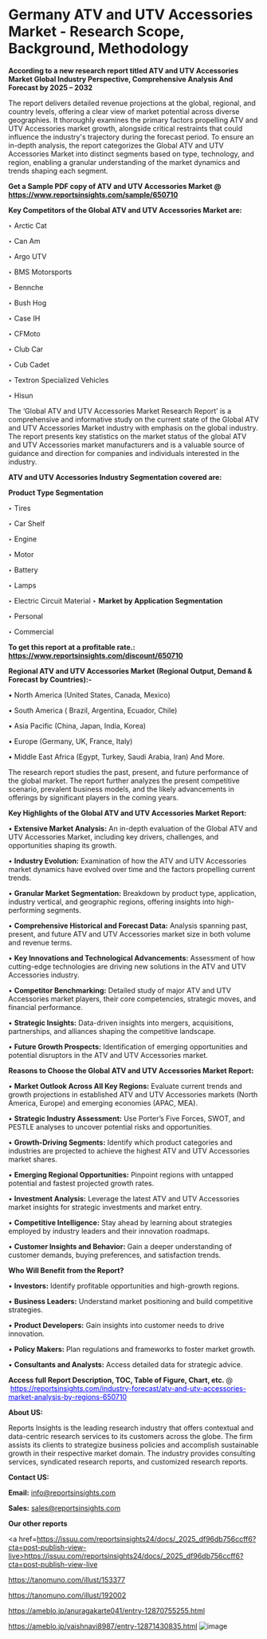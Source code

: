 # Germany ATV and UTV Accessories Market - Research Scope, Background, Methodology

<strong>According to a new research report titled ATV and UTV Accessories Market Global Industry Perspective, Comprehensive Analysis And Forecast by 2025 – 2032</strong>

The report delivers detailed revenue projections at the global, regional, and country levels, offering a clear view of market potential across diverse geographies. It thoroughly examines the primary factors propelling ATV and UTV Accessories market growth, alongside critical restraints that could influence the industry's trajectory during the forecast period. To ensure an in-depth analysis, the report categorizes the Global ATV and UTV Accessories Market into distinct segments based on type, technology, and region, enabling a granular understanding of the market dynamics and trends shaping each segment.

<strong>Get a Sample PDF copy of ATV and UTV Accessories Market </strong><strong>@<a href=https://www.reportsinsights.com/sample/650710 style=color:#0000ff;> https://www.reportsinsights.com/sample/650710</a></strong></font>

<strong>Key Competitors of the Global ATV and UTV Accessories Market are:</strong>

‣ Arctic Cat

‣ Can Am

‣ Argo UTV

‣ BMS Motorsports

‣ Bennche

‣ Bush Hog

‣ Case IH

‣ CFMoto

‣ Club Car

‣ Cub Cadet

‣ Textron Specialized Vehicles

‣ Hisun

The ‘Global ATV and UTV Accessories Market Research Report’ is a comprehensive and informative study on the current state of the Global ATV and UTV Accessories Market industry with emphasis on the global industry. The report presents key statistics on the market status of the global ATV and UTV Accessories market manufacturers and is a valuable source of guidance and direction for companies and individuals interested in the industry.

<strong>ATV and UTV Accessories Industry Segmentation covered are:</strong>

<strong>Product Type Segmentation</strong>

‣ Tires

‣ Car Shelf

‣ Engine

‣ Motor

‣ Battery

‣ Lamps

‣ Electric Circuit Material
‣ 
<strong>Market by Application Segmentation</strong>

‣ Personal

‣ Commercial

<strong>To get this report at a profitable rate.: <a href=https://www.reportsinsights.com/discount/650710 style=color:#0000ff;>https://www.reportsinsights.com/discount/650710</a></strong></font>

<strong>Regional ATV and UTV Accessories Market (Regional Output, Demand &amp; Forecast by Countries):-</strong>

• North America (United States, Canada, Mexico)

• South America ( Brazil, Argentina, Ecuador, Chile)

• Asia Pacific (China, Japan, India, Korea)

• Europe (Germany, UK, France, Italy)

• Middle East Africa (Egypt, Turkey, Saudi Arabia, Iran) And More.

The research report studies the past, present, and future performance of the global market. The report further analyzes the present competitive scenario, prevalent business models, and the likely advancements in offerings by significant players in the coming years.

<strong>Key Highlights of the Global ATV and UTV Accessories Market Report:</strong>

• <strong>Extensive Market Analysis:</strong> An in-depth evaluation of the Global ATV and UTV Accessories Market, including key drivers, challenges, and opportunities shaping its growth.

• <strong>Industry Evolution:</strong> Examination of how the ATV and UTV Accessories market dynamics have evolved over time and the factors propelling current trends.

• <strong>Granular Market Segmentation:</strong> Breakdown by product type, application, industry vertical, and geographic regions, offering insights into high-performing segments.

• <strong>Comprehensive Historical and Forecast Data:</strong> Analysis spanning past, present, and future ATV and UTV Accessories market size in both volume and revenue terms.

• <strong>Key Innovations and Technological Advancements:</strong> Assessment of how cutting-edge technologies are driving new solutions in the ATV and UTV Accessories industry.

• <strong>Competitor Benchmarking:</strong> Detailed study of major ATV and UTV Accessories market players, their core competencies, strategic moves, and financial performance.

• <strong>Strategic Insights:</strong> Data-driven insights into mergers, acquisitions, partnerships, and alliances shaping the competitive landscape.

• <strong>Future Growth Prospects:</strong> Identification of emerging opportunities and potential disruptors in the ATV and UTV Accessories market.

<strong>Reasons to Choose the Global ATV and UTV Accessories Market Report:</strong>

• <strong>Market Outlook Across All Key Regions:</strong> Evaluate current trends and growth projections in established ATV and UTV Accessories markets (North America, Europe) and emerging economies (APAC, MEA).

• <strong>Strategic Industry Assessment:</strong> Use Porter’s Five Forces, SWOT, and PESTLE analyses to uncover potential risks and opportunities.

• <strong>Growth-Driving Segments:</strong> Identify which product categories and industries are projected to achieve the highest ATV and UTV Accessories market shares.

• <strong>Emerging Regional Opportunities:</strong> Pinpoint regions with untapped potential and fastest projected growth rates.

• <strong>Investment Analysis:</strong> Leverage the latest ATV and UTV Accessories market insights for strategic investments and market entry.

• <strong>Competitive Intelligence:</strong> Stay ahead by learning about strategies employed by industry leaders and their innovation roadmaps.

• <strong>Customer Insights and Behavior:</strong> Gain a deeper understanding of customer demands, buying preferences, and satisfaction trends.

<strong>Who Will Benefit from the Report?</strong>

• <strong>Investors:</strong> Identify profitable opportunities and high-growth regions.

• <strong>Business Leaders:</strong> Understand market positioning and build competitive strategies.

• <strong>Product Developers:</strong> Gain insights into customer needs to drive innovation.

• <strong>Policy Makers:</strong> Plan regulations and frameworks to foster market growth.

• <strong>Consultants and Analysts:</strong> Access detailed data for strategic advice.
</ul>
<strong>Access full Report Description, TOC, Table of Figure, Chart, etc. </strong>@  <a href=https://reportsinsights.com/industry-forecast/atv-and-utv-accessories-market-analysis-by-regions-650710 style=color:#0000ff;>https://reportsinsights.com/industry-forecast/atv-and-utv-accessories-market-analysis-by-regions-650710</a></font>

<strong><strong>About US</strong>:</strong>

Reports Insights is the leading research industry that offers contextual and data-centric research services to its customers across the globe. The firm assists its clients to strategize business policies and accomplish sustainable growth in their respective market domain. The industry provides consulting services, syndicated research reports, and customized research reports.

<strong>Contact US:</strong>

<p class=""""><b>Email:</b> <a href=mailto:info@reportsinsights.com>info@reportsinsights.com</a></p>
<p class=""""><b>Sales:</b> <a href=mailto:sales@reportsinsights.com>sales@reportsinsights.com</a></p>

<strong>Our other reports</strong>

<a href=https://issuu.com/reportsinsights24/docs/_2025_df96db756ccff6?cta=post-publish-view-live>https://issuu.com/reportsinsights24/docs/_2025_df96db756ccff6?cta=post-publish-view-live</a>

<a href=https://tanomuno.com/illust/153377>https://tanomuno.com/illust/153377</a>

<a href=https://tanomuno.com/illust/192002>https://tanomuno.com/illust/192002</a>

<a href=https://ameblo.jp/anuragakarte041/entry-12870755255.html>https://ameblo.jp/anuragakarte041/entry-12870755255.html</a>

<a href=https://ameblo.jp/vaishnavi8987/entry-12871430835.html>https://ameblo.jp/vaishnavi8987/entry-12871430835.html</a>
![image](https://github.com/user-attachments/assets/5e6e5053-ac46-45f0-86fc-9bac047ef7b2)
